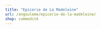 ```yaml
---
title: "Epicerie de La Madeleine"
url: /angouleme/epicerie-de-la-madeleine/
shop: commodité
---
```

